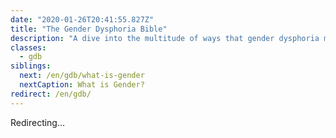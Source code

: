 ```yaml
---
date: "2020-01-26T20:41:55.827Z"
title: "The Gender Dysphoria Bible"
description: "A dive into the multitude of ways that gender dysphoria manifests and what it means to be transgender."
classes:
  - gdb
siblings:
  next: /en/gdb/what-is-gender
  nextCaption: What is Gender?
redirect: /en/gdb/
---
```


Redirecting...